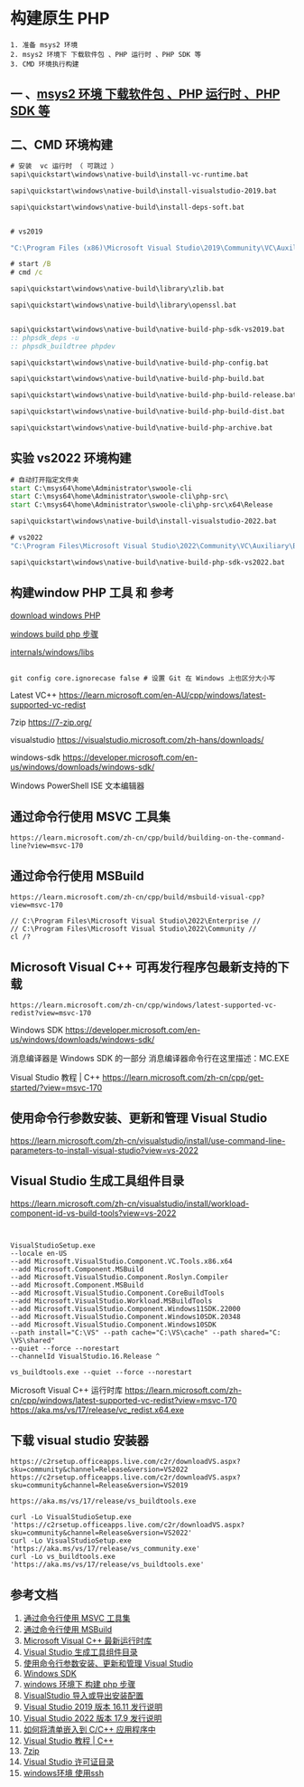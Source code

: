 # 构建原生 PHP

    1. 准备 msys2 环境
    2. msys2 环境下 下载软件包 、PHP 运行时 、PHP SDK 等
    3. CMD 环境执行构建

## 一 、[msys2 环境 下载软件包 、PHP 运行时 、PHP SDK 等 ](msys2/README.md)

## 二、CMD 环境构建

```bat
# 安装  vc 运行时 （ 可跳过 ）
sapi\quickstart\windows\native-build\install-vc-runtime.bat

sapi\quickstart\windows\native-build\install-visualstudio-2019.bat

sapi\quickstart\windows\native-build\install-deps-soft.bat


# vs2019

"C:\Program Files (x86)\Microsoft Visual Studio\2019\Community\VC\Auxiliary\Build\vcvarsall.bat" amd64

# start /B
# cmd /c

sapi\quickstart\windows\native-build\library\zlib.bat

sapi\quickstart\windows\native-build\library\openssl.bat


sapi\quickstart\windows\native-build\native-build-php-sdk-vs2019.bat
:: phpsdk_deps -u
:: phpsdk_buildtree phpdev

sapi\quickstart\windows\native-build\native-build-php-config.bat

sapi\quickstart\windows\native-build\native-build-php-build.bat

sapi\quickstart\windows\native-build\native-build-php-build-release.bat

sapi\quickstart\windows\native-build\native-build-php-build-dist.bat

sapi\quickstart\windows\native-build\native-build-php-archive.bat


```

## 实验 vs2022 环境构建

```bat
# 自动打开指定文件夹
start C:\msys64\home\Administrator\swoole-cli
start C:\msys64\home\Administrator\swoole-cli\php-src\
start C:\msys64\home\Administrator\swoole-cli\php-src\x64\Release

sapi\quickstart\windows\native-build\install-visualstudio-2022.bat

# vs2022
"C:\Program Files\Microsoft Visual Studio\2022\Community\VC\Auxiliary\Build\vcvarsall.bat" amd64

sapi\quickstart\windows\native-build\native-build-php-sdk-vs2022.bat

```

## 构建window  PHP 工具 和 参考

[ download windows PHP ](https://windows.php.net/download#php-8.2)

[windows build php 步骤](https://wiki.php.net/internals/windows/stepbystepbuild_sdk_2)

[internals/windows/libs](https://wiki.php.net/internals/windows/libs)

```shell

git config core.ignorecase false # 设置 Git 在 Windows 上也区分大小写

```

Latest VC++
https://learn.microsoft.com/en-AU/cpp/windows/latest-supported-vc-redist

7zip
https://7-zip.org/

visualstudio
https://visualstudio.microsoft.com/zh-hans/downloads/

windows-sdk
https://developer.microsoft.com/en-us/windows/downloads/windows-sdk/

Windows PowerShell ISE 文本编辑器

## 通过命令行使用 MSVC 工具集

    https://learn.microsoft.com/zh-cn/cpp/build/building-on-the-command-line?view=msvc-170

## 通过命令行使用 MSBuild

    https://learn.microsoft.com/zh-cn/cpp/build/msbuild-visual-cpp?view=msvc-170

    // C:\Program Files\Microsoft Visual Studio\2022\Enterprise //
    // C:\Program Files\Microsoft Visual Studio\2022\Community //
    cl /?

## Microsoft Visual C++ 可再发行程序包最新支持的下载

    https://learn.microsoft.com/zh-cn/cpp/windows/latest-supported-vc-redist?view=msvc-170

Windows SDK
https://developer.microsoft.com/en-us/windows/downloads/windows-sdk/

消息编译器是 Windows SDK 的一部分
消息编译器命令行在这里描述：MC.EXE

Visual Studio 教程 | C++
https://learn.microsoft.com/zh-cn/cpp/get-started/?view=msvc-170

## 使用命令行参数安装、更新和管理 Visual Studio

https://learn.microsoft.com/zh-cn/visualstudio/install/use-command-line-parameters-to-install-visual-studio?view=vs-2022

## Visual Studio 生成工具组件目录

https://learn.microsoft.com/zh-cn/visualstudio/install/workload-component-id-vs-build-tools?view=vs-2022

```shell


VisualStudioSetup.exe
--locale en-US
--add Microsoft.VisualStudio.Component.VC.Tools.x86.x64
--add Microsoft.Component.MSBuild
--add Microsoft.VisualStudio.Component.Roslyn.Compiler
--add Microsoft.Component.MSBuild
--add Microsoft.VisualStudio.Component.CoreBuildTools
--add Microsoft.VisualStudio.Workload.MSBuildTools
--add Microsoft.VisualStudio.Component.Windows11SDK.22000
--add Microsoft.VisualStudio.Component.Windows10SDK.20348
--add Microsoft.VisualStudio.Component.Windows10SDK
--path install="C:\VS" --path cache="C:\VS\cache" --path shared="C:
\VS\shared"
--quiet --force --norestart
--channelId VisualStudio.16.Release ^

vs_buildtools.exe --quiet --force --norestart

```

Microsoft Visual C++ 运行时库
https://learn.microsoft.com/zh-cn/cpp/windows/latest-supported-vc-redist?view=msvc-170
https://aka.ms/vs/17/release/vc_redist.x64.exe

## 下载 visual studio 安装器

    https://c2rsetup.officeapps.live.com/c2r/downloadVS.aspx?sku=community&channel=Release&version=VS2022
    https://c2rsetup.officeapps.live.com/c2r/downloadVS.aspx?sku=community&channel=Release&version=VS2019

    https://aka.ms/vs/17/release/vs_buildtools.exe

    curl -Lo VisualStudioSetup.exe 'https://c2rsetup.officeapps.live.com/c2r/downloadVS.aspx?sku=community&channel=Release&version=VS2022'
    curl -Lo VisualStudioSetup.exe 'https://aka.ms/vs/17/release/vs_community.exe'
    curl -Lo vs_buildtools.exe 'https://aka.ms/vs/17/release/vs_buildtools.exe'

## 参考文档

1. [通过命令行使用 MSVC 工具集](https://learn.microsoft.com/zh-cn/cpp/build/building-on-the-command-line?view=msvc-170)
1. [通过命令行使用 MSBuild](https://learn.microsoft.com/zh-cn/cpp/build/msbuild-visual-cpp?view=msvc-1700)
1. [Microsoft Visual C++ 最新运行时库](https://learn.microsoft.com/zh-cn/cpp/windows/latest-supported-vc-redist?view=msvc-170)
1. [Visual Studio 生成工具组件目录](https://learn.microsoft.com/zh-cn/visualstudio/install/workload-component-id-vs-build-tools?view=vs-2022)
1. [使用命令行参数安装、更新和管理 Visual Studio](https://learn.microsoft.com/zh-cn/visualstudio/install/use-command-line-parameters-to-install-visual-studio?view=vs-2022)
1. [Windows SDK](https://developer.microsoft.com/en-us/windows/downloads/windows-sdk/)
1. [windows 环境下 构建 php 步骤](https://wiki.php.net/internals/windows/stepbystepbuild_sdk_2)
1. [VisualStudio 导入或导出安装配置](https://learn.microsoft.com/zh-cn/visualstudio/install/import-export-installation-configurations?view=vs-2022)
1. [Visual Studio 2019 版本 16.11 发行说明](https://learn.microsoft.com/zh-cn/visualstudio/releases/2019/release-notes)
1. [Visual Studio 2022 版本 17.9 发行说明](https://learn.microsoft.com/zh-cn/visualstudio/releases/2022/release-notes)
1. [如何将清单嵌入到 C/C++ 应用程序中](https://learn.microsoft.com/zh-cn/cpp/build/understanding-manifest-generation-for-c-cpp-programs?view=msvc-170)
1. [Visual Studio 教程 | C++](https://learn.microsoft.com/zh-cn/cpp/get-started/?view=msvc-170)
1. [7zip](https://7-zip.org/)
1. [Visual Studio 许可证目录](https://visualstudio.microsoft.com/zh-hans/license-terms/)
1. [windows环境 使用ssh](https://learn.microsoft.com/zh-cn/windows-server/administration/openssh/openssh_install_firstuse)

